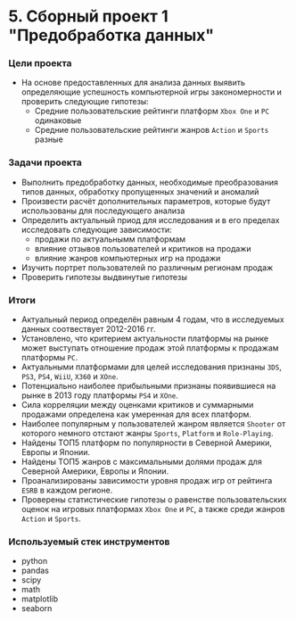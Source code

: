 # 5. Сборный проект 1 "Предобработка данных"

### Цели проекта

- На основе предоставленных для анализа данных выявить определяющие успешность компьютерной игры закономерности и проверить следующие гипотезы:
	- Средние пользовательские рейтинги платформ `Xbox One` и `PC` одинаковые  
	- Средние пользовательские рейтинги жанров `Action` и `Sports` разные  

### Задачи проекта

- Выполнить предобработку данных, необходимые преобразования типов данных, обработку пропущенных значений и аномалий  
- Произвести расчёт дополнительных параметров, которые будут использованы для последующего анализа  
- Определить актуальный приод для исследования и в его пределах исследовать следующие зависимости:
	- продажи по актуальнымм платформам  
	- влияние отзывов пользователей и критиков на продажи  
	- влияние жанров компьютерных игр на продажи  
- Изучить портрет пользователей по различным регионам продаж  
- Проверить гипотезы выдвинутые гипотезы    

### Итоги

- Актуальный период определён равным 4 годам, что в исследуемых данных соотвествует 2012-2016 гг.  
- Установлено, что критерием актуальности платформы на рынке может выступать отношение продаж этой платформы к продажам платформы `PC`.
- Aктуальными платформами для целей исследования признаны `3DS`, `PS3`, `PS4`, `WiiU`, `X360` и `XOne`.  
- Потенциально наиболее прибыльными признаны появившиеся на рынке в 2013 году платформы `PS4` и `XOne`.  
- Сила корреляции между оценками критиков и суммарными продажами определена как умеренная для всех платформ.
- Наиболее популярным у пользователей жанром является `Shooter` от которого немного отстают жанры `Sports`, `Platform` и `Role-Playing`. 
- Найдены ТОП5 платформ по популярности в Северной Америки, Европы и Японии.   
- Найдены ТОП5 жанров с максимальными долями продаж для Северной Америки, Европы и Японии.  
- Проанализированы зависимости уровня продаж игр от рейтинга `ESRB` в каждом регионе.
- Проверены статистические гипотезы о равенстве пользовательских оценок на игровых платформах `Xbox One` и `PC`, а также среди жанров `Action` и `Sports`.

### Используемый стек инструментов

- python
- pandas
- scipy
- math
- matplotlib
- seaborn
